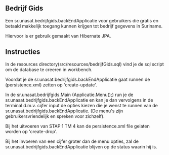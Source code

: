 ## Bedrijf Gids
Een sr.unasat.bedrijfgids.backEndApplicatie voor gebruikers die gratis en betaald makkelijk toegang kunnen krijgen tot bedrijf gegevens in Suriname.

Hiervoor is er gebruik gemaakt van Hibernate JPA.

## Instructies
In de resources directory(src/resources/bedrijfGids.sql) vind je de sql script om de database te creeren in workbench. 

Voordat je de sr.unasat.bedrijfgids.backEndApplicatie gaat runnen de (persistence.xml) zetten op 'create-update'.

In de sr.unasat.bedrijfgids.Main (Applicatie.Menu();) run je de sr.unasat.bedrijfgids.backEndApplicatie en kan je dan vervolgens in de terminal d.m.v. cijfer input de opties
kiezen die je wenst te runnen van de sr.unasat.bedrijfgids.backEndApplicatie. (De menu's zijn gebruikersvriendelijk en spreken voor zichzelf).

Bij het uitvoeren van STAP 1 TM 4 kan de persistence.xml file gelaten worden op 'create-drop'. 

Bij het invoeren van een cijfer groter dan de menu opties, zal de sr.unasat.bedrijfgids.backEndApplicatie blijven op de status waarin hij is.
